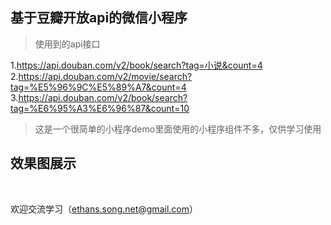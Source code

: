 ## 基于豆瓣开放api的微信小程序

>使用到的api接口

1.https://api.douban.com/v2/book/search?tag=小说&count=4
2.https://api.douban.com/v2/movie/search?tag=%E5%96%9C%E5%89%A7&count=4
3.https://api.douban.com/v2/book/search?tag=%E6%95%A3%E6%96%87&count=10

> 这是一个很简单的小程序demo里面使用的小程序组件不多，仅供学习使用

## 效果图展示
<img src="image/img/a.png" alt=""><img src="image/img/b.png" alt="">
<img src="image/img/c.png" alt=""><img src="image/img/d.png" alt="">
<img src="image/img/e.png" alt="">


 欢迎交流学习（ethans.song.net@gmail.com）

